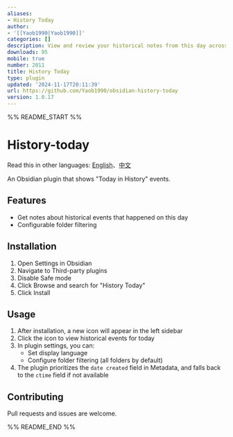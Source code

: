 ```yaml
---
aliases:
- History Today
author:
- '[[Yaob1990|Yaob1990]]'
categories: []
description: View and review your historical notes from this day across previous years
downloads: 95
mobile: true
number: 2011
title: History Today
type: plugin
updated: '2024-11-17T20:11:39'
url: https://github.com/Yaob1990/obsidian-history-today
version: 1.0.17
---
```


%% README_START %%

# History-today

Read this in other languages: [English](https://github.com/Yaob1990/obsidian-history-today/blob/main/README.md)、[中文](https://github.com/Yaob1990/obsidian-history-today/blob/main/README_ZH.md)

An Obsidian plugin that shows "Today in History" events.

## Features

- Get notes about historical events that happened on this day
- Configurable folder filtering

## Installation

1. Open Settings in Obsidian
2. Navigate to Third-party plugins
3. Disable Safe mode
4. Click Browse and search for "History Today"
5. Click Install

## Usage

1. After installation, a new icon will appear in the left sidebar
2. Click the icon to view historical events for today
3. In plugin settings, you can:
   - Set display language
   - Configure folder filtering (all folders by default)
4. The plugin prioritizes the `date created` field in Metadata, and falls back to the `ctime` field if not available

## Contributing

Pull requests and issues are welcome.


%% README_END %%